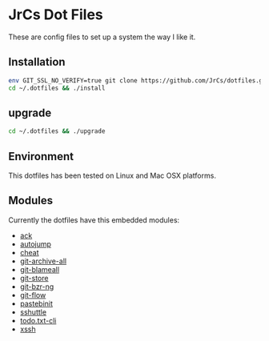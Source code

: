 JrCs Dot Files
================

These are config files to set up a system the way I like it.


Installation
------------
```bash
env GIT_SSL_NO_VERIFY=true git clone https://github.com/JrCs/dotfiles.git ~/.dotfiles
cd ~/.dotfiles && ./install
```

upgrade
-------
```bash
cd ~/.dotfiles && ./upgrade
```

Environment
-----------
This dotfiles has been tested on Linux and Mac OSX platforms.

Modules
-------
Currently the dotfiles have this embedded modules:

* [ack](https://github.com/petdance/ack2)
* [autojump](https://github.com/joelthelion/autojump)
* [cheat](https://github.com/chrisallenlane/cheat)
* [git-archive-all](https://github.com/Kentzo/git-archive-all.git)
* [git-blameall](https://github.com/ddev/git-blameall.git)
* [git-store](https://github.com/JrCs/git-store.git)
* [git-bzr-ng](https://github.com/termie/git-bzr-ng.git)
* [git-flow](https://github.com/petervanderdoes/gitflow.git)
* [pastebinit](https://launchpad.net/pastebinit)
* [sshuttle](https://github.com/apenwarr/sshuttle.git)
* [todo.txt-cli](https://github.com/ginatrapani/todo.txt-cli.git)
* [xssh](https://github.com/JrCs/xssh.git)
